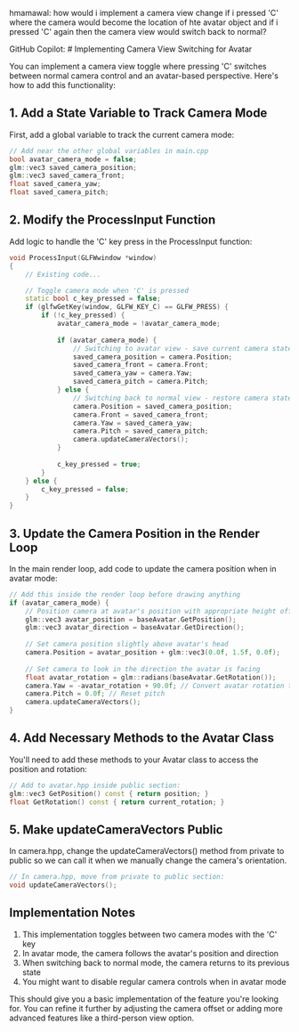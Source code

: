 hmamawal: how would i implement a camera view change if i pressed 'C' where the camera would become the location of hte avatar object and if i pressed 'C' again then the camera view would switch back to normal?

GitHub Copilot: # Implementing Camera View Switching for Avatar

You can implement a camera view toggle where pressing 'C' switches between normal camera control and an avatar-based perspective. Here's how to add this functionality:

## 1. Add a State Variable to Track Camera Mode

First, add a global variable to track the current camera mode:

```cpp
// Add near the other global variables in main.cpp
bool avatar_camera_mode = false;
glm::vec3 saved_camera_position;
glm::vec3 saved_camera_front;
float saved_camera_yaw;
float saved_camera_pitch;
```

## 2. Modify the ProcessInput Function

Add logic to handle the 'C' key press in the ProcessInput function:

```cpp
void ProcessInput(GLFWwindow *window)
{
    // Existing code...

    // Toggle camera mode when 'C' is pressed
    static bool c_key_pressed = false;
    if (glfwGetKey(window, GLFW_KEY_C) == GLFW_PRESS) {
        if (!c_key_pressed) {
            avatar_camera_mode = !avatar_camera_mode;
            
            if (avatar_camera_mode) {
                // Switching to avatar view - save current camera state
                saved_camera_position = camera.Position;
                saved_camera_front = camera.Front;
                saved_camera_yaw = camera.Yaw;
                saved_camera_pitch = camera.Pitch;
            } else {
                // Switching back to normal view - restore camera state
                camera.Position = saved_camera_position;
                camera.Front = saved_camera_front;
                camera.Yaw = saved_camera_yaw;
                camera.Pitch = saved_camera_pitch;
                camera.updateCameraVectors();
            }
            
            c_key_pressed = true;
        }
    } else {
        c_key_pressed = false;
    }
}
```

## 3. Update the Camera Position in the Render Loop

In the main render loop, add code to update the camera position when in avatar mode:

```cpp
// Add this inside the render loop before drawing anything
if (avatar_camera_mode) {
    // Position camera at avatar's position with appropriate height offset
    glm::vec3 avatar_position = baseAvatar.GetPosition();
    glm::vec3 avatar_direction = baseAvatar.GetDirection();
    
    // Set camera position slightly above avatar's head
    camera.Position = avatar_position + glm::vec3(0.0f, 1.5f, 0.0f);
    
    // Set camera to look in the direction the avatar is facing
    float avatar_rotation = glm::radians(baseAvatar.GetRotation());
    camera.Yaw = -avatar_rotation + 90.0f; // Convert avatar rotation to camera yaw
    camera.Pitch = 0.0f; // Reset pitch
    camera.updateCameraVectors();
}
```

## 4. Add Necessary Methods to the Avatar Class

You'll need to add these methods to your Avatar class to access the position and rotation:

```cpp
// Add to avatar.hpp inside public section:
glm::vec3 GetPosition() const { return position; }
float GetRotation() const { return current_rotation; }
```

## 5. Make updateCameraVectors Public

In camera.hpp, change the updateCameraVectors() method from private to public so we can call it when we manually change the camera's orientation.

```cpp
// In camera.hpp, move from private to public section:
void updateCameraVectors();
```

## Implementation Notes

1. This implementation toggles between two camera modes with the 'C' key
2. In avatar mode, the camera follows the avatar's position and direction
3. When switching back to normal mode, the camera returns to its previous state
4. You might want to disable regular camera controls when in avatar mode

This should give you a basic implementation of the feature you're looking for. You can refine it further by adjusting the camera offset or adding more advanced features like a third-person view option.